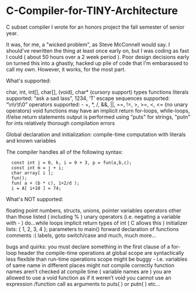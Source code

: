 C-Compiler-for-TINY-Architecture
================================

C subset compiler I wrote for an honors project the fall semester of senior year.

It was, for me, a "wicked problem", as Steve McConnell would say. I should've rewritten the thing at 
least once early on, but I was coding as fast I could ( about 50 hours over a 2 week period ). Poor
design decisions early on turned this into a ghastly, hacked up pile of code that I'm embarassed to call my own.
However, it works, for the most part.





What's supported:

char, int, int[], char[], (void), char* (cursory support) types
functions
literals supported: “ask a sad lass”, 1234, ‘T’
escape sequences supported: “\n\r\t\0”
operators supported: - +, *, /, &&, ||, ==, !=, >, >=, <, <= 
(no unary operators)
void functions may have an implicit return
for-loops, while-loops, if/else
return statements
output is performed using "puts" for strings, "putn" for ints
relatively thorough compilation errors


Global  declaration and initialization:
  compile-time computation with literals and known variables

The compiler handles all of the following syntax:

      const int j = 0, k, i = 9 + 3, p = fun(a,b,c);
      const int m = j + i;
      char array[ i ]; 
      fun();
      fun( a + (b * c), 1+2/d );
      i = A[ i+10 ] = 74;






What's NOT supported:

floating point numbers, structs, unions, pointer variables
operators other than those listed ( including % )
unary operators (i.e. negating a variable with - )
do...while loops
implicit return types of int ( C allows this )
initializer lists: { 1, 2, 3, 4 };
parameters to main()
forward declaration of functions
comments :(
labels, goto
switch/case
and much, much more...

bugs and quirks:
you must declare something in the first clause of a for-loop header
the compile-time operations at global scope are syntactically less flexible than run-time operations
scope might be buggy - i.e. variables of same name in different places might not compile correctly
function names aren’t checked at compile time ( variable names are )
you are allowed to use a void function as if it weren’t void
you cannot use an expression /function call as arguments to puts( ) or putn( )
etc...
